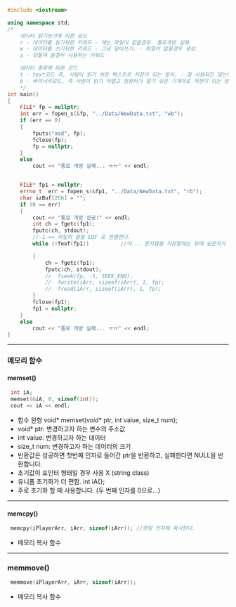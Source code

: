 ```c++
#include <iostream>

using namespace std;
/*
	데이터 읽기쓰기에 따른 모드
	r - 데이터를 읽기위한 키워드 - 애는 파일이 없을경우. 통로개방 실패.
	w - 데이터를 쓰기위한 키워드 - 그냥 덮어쓰기. - 파일이 없을경우 생성.
	a - 덧붙여 쓸경우 사용하는 키워드

	데이터 종류에 따른 모드
	t - text모드 즉, 사람이 읽기 쉬운 텍스트로 저장이 되는 방식. - 잘 사용되진 않는다.
	b - 바이너리모드, 즉 사람이 읽기 어렵고 컴퓨터가 알기 쉬운 기계어로 저장이 되는 방식- 주로 바이너리 모드로 파일을 입출력한다. 사람이 읽기 힘들기 때문.
	*/
int main()
{
	FILE* fp = nullptr;
	int err = fopen_s(&fp, "../Data/NewData.txt", "wb");
	if (err == 0)
	{
		fputs("asd", fp);
		fclose(fp);
		fp = nullptr;
	}
	else
		cout << "통로 개방 실패... ㅠㅠ" << endl;


	FILE* fp1 = nullptr;
	errno_t  err = fopen_s(&fp1, "../Data/NewData.txt", "rb");
	char szBuf[256] = "";
	if (0 == err)
	{
		cout << "통로 개방 성공!" << endl;
		int ch = fgetc(fp1);
		fputc(ch, stdout);
		//-1 == 파일의 끝을 EOF 로 판별한다. 
		while (!feof(fp1))			//아... 문자열을 저장할때는 뒤에 널문자가 삽입되지 않는구나.. 

		{
			ch = fgetc(fp1);
			fputc(ch, stdout);
			//	fseek(fp, -5, SEEK_END);
			//	fwrite(iArr, sizeof(iArr), 1, fp);
			//	fread(iArr, sizeof(iArr), 1, fp);
		}
		fclose(fp1);
		fp1 = nullptr;
	}
	else
		cout << "통로 개방 실패... ㅠㅠ" << endl;
}
```
***
###  메모리 함수
#### memset()
```c++
 int iA;
 memset(&iA, 0, sizeof(int));
 cout << iA << endl;
```
- 함수 원형 void* memset(void* ptr, int value, size_t num);
- void* ptr: 변경하고자 하는 변수의 주소값
- int value: 변경하고자 하는 데이터
- size_t num: 변경하고자 하는 데이터의 크기
- 반환값은 성공하면 첫번째 인자로 들어간 ptr을 반환하고, 실패한다면 NULL을 반환합니다.
- 초기값이 포인터 형태일 경우 사용 X (string class)
- 유니폼 초기화가 더 편함. int iA{};
- 주로 초기화 할 때 사용합니다. (두 번째 인자를 0으로...)
***
#### memcpy()
```c++
 memcpy(iPlayerArr, iArr, sizeof(iArr)); //맨앞 인자에 복사한다.
```
- 메모리 복사 함수
***
### memmove()
```c++
 memmove(iPlayerArr, iArr, sizeof(iArr));
```
- 메모리 복사 함수

